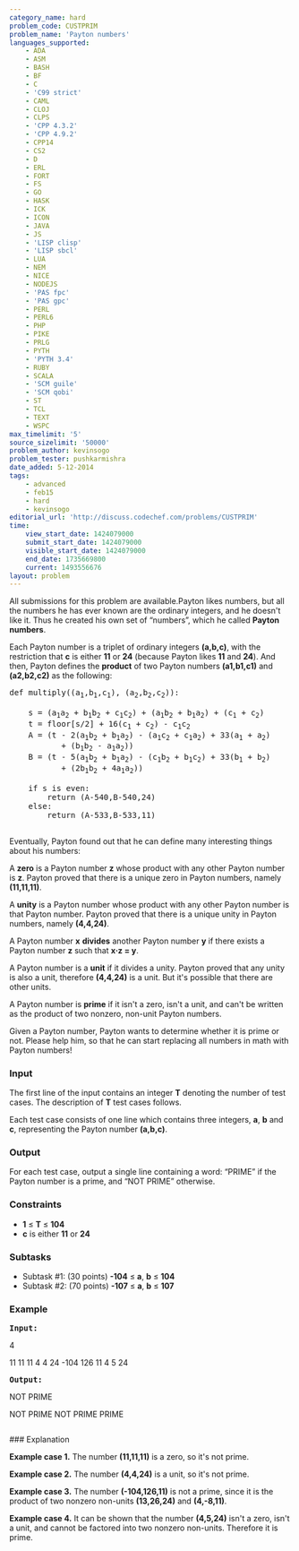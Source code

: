 ```yaml
---
category_name: hard
problem_code: CUSTPRIM
problem_name: 'Payton numbers'
languages_supported:
    - ADA
    - ASM
    - BASH
    - BF
    - C
    - 'C99 strict'
    - CAML
    - CLOJ
    - CLPS
    - 'CPP 4.3.2'
    - 'CPP 4.9.2'
    - CPP14
    - CS2
    - D
    - ERL
    - FORT
    - FS
    - GO
    - HASK
    - ICK
    - ICON
    - JAVA
    - JS
    - 'LISP clisp'
    - 'LISP sbcl'
    - LUA
    - NEM
    - NICE
    - NODEJS
    - 'PAS fpc'
    - 'PAS gpc'
    - PERL
    - PERL6
    - PHP
    - PIKE
    - PRLG
    - PYTH
    - 'PYTH 3.4'
    - RUBY
    - SCALA
    - 'SCM guile'
    - 'SCM qobi'
    - ST
    - TCL
    - TEXT
    - WSPC
max_timelimit: '5'
source_sizelimit: '50000'
problem_author: kevinsogo
problem_tester: pushkarmishra
date_added: 5-12-2014
tags:
    - advanced
    - feb15
    - hard
    - kevinsogo
editorial_url: 'http://discuss.codechef.com/problems/CUSTPRIM'
time:
    view_start_date: 1424079000
    submit_start_date: 1424079000
    visible_start_date: 1424079000
    end_date: 1735669800
    current: 1493556676
layout: problem
---
```

All submissions for this problem are available.Payton likes numbers, but all the numbers he has ever known are the ordinary integers, and he doesn't like it. Thus he created his own set of “numbers”, which he called **Payton numbers**.

Each Payton number is a triplet of ordinary integers **(a,b,c)**, with the restriction that **c** is either **11** or **24** (because Payton likes **11** and **24**). And then, Payton defines the **product** of two Payton numbers **(a1,b1,c1)** and **(a2,b2,c2)** as the following:

<pre>def multiply((a<sub>1</sub>,b<sub>1</sub>,c<sub>1</sub>), (a<sub>2</sub>,b<sub>2</sub>,c<sub>2</sub>)):

    s = (a<sub>1</sub>a<sub>2</sub> + b<sub>1</sub>b<sub>2</sub> + c<sub>1</sub>c<sub>2</sub>) + (a<sub>1</sub>b<sub>2</sub> + b<sub>1</sub>a<sub>2</sub>) + (c<sub>1</sub> + c<sub>2</sub>)
    t = floor[s/2] + 16(c<sub>1</sub> + c<sub>2</sub>) - c<sub>1</sub>c<sub>2</sub>
    A = (t - 2(a<sub>1</sub>b<sub>2</sub> + b<sub>1</sub>a<sub>2</sub>) - (a<sub>1</sub>c<sub>2</sub> + c<sub>1</sub>a<sub>2</sub>) + 33(a<sub>1</sub> + a<sub>2</sub>)
           + (b<sub>1</sub>b<sub>2</sub> - a<sub>1</sub>a<sub>2</sub>))
    B = (t - 5(a<sub>1</sub>b<sub>2</sub> + b<sub>1</sub>a<sub>2</sub>) - (c<sub>1</sub>b<sub>2</sub> + b<sub>1</sub>c<sub>2</sub>) + 33(b<sub>1</sub> + b<sub>2</sub>)
           + (2b<sub>1</sub>b<sub>2</sub> + 4a<sub>1</sub>a<sub>2</sub>))

    if s is even:
        return (A-540,B-540,24)
    else:
        return (A-533,B-533,11)

</pre>Eventually, Payton found out that he can define many interesting things about his numbers:
A **zero** is a Payton number **z** whose product with any other Payton number is **z**. Payton proved that there is a unique zero in Payton numbers, namely **(11,11,11)**.

A **unity** is a Payton number whose product with any other Payton number is that Payton number. Payton proved that there is a unique unity in Payton numbers, namely **(4,4,24)**.

A Payton number **x** **divides** another Payton number **y** if there exists a Payton number **z** such that **x·z = y**.

A Payton number is a **unit** if it divides a unity. Payton proved that any unity is also a unit, therefore **(4,4,24)** is a unit. But it's possible that there are other units.

A Payton number is **prime** if it isn't a zero, isn't a unit, and can't be written as the product of two nonzero, non-unit Payton numbers.

Given a Payton number, Payton wants to determine whether it is prime or not. Please help him, so that he can start replacing all numbers in math with Payton numbers!

### Input

The first line of the input contains an integer **T** denoting the number of test cases. The description of **T** test cases follows.

Each test case consists of one line which contains three integers, **a**, **b** and **c**, representing the Payton number **(a,b,c)**.

### Output

For each test case, output a single line containing a word: “PRIME” if the Payton number is a prime, and “NOT PRIME” otherwise.

### Constraints

- **1** ≤ **T** ≤ **104**
- **c** is either **11** or **24**

### Subtasks

- Subtask #1: (30 points) **-104** ≤ **a**, **b** ≤ **104**
- Subtask #2: (70 points) **-107** ≤ **a**, **b** ≤ **107**

### Example

<pre><b>Input:</b>
</pre>4
11 11 11
4 4 24
-104 126 11
4 5 24
<pre>
<b>Output:</b>
</pre>NOT PRIME
NOT PRIME
NOT PRIME
PRIME

<pre>
</pre>### Explanation
**Example case 1.** The number **(11,11,11)** is a zero, so it's not prime.

**Example case 2.** The number **(4,4,24)** is a unit, so it's not prime.

**Example case 3.** The number **(-104,126,11)** is not a prime, since it is the product of two nonzero non-units **(13,26,24)** and **(4,-8,11)**.

**Example case 4.** It can be shown that the number **(4,5,24)** isn't a zero, isn't a unit, and cannot be factored into two nonzero non-units. Therefore it is prime.
